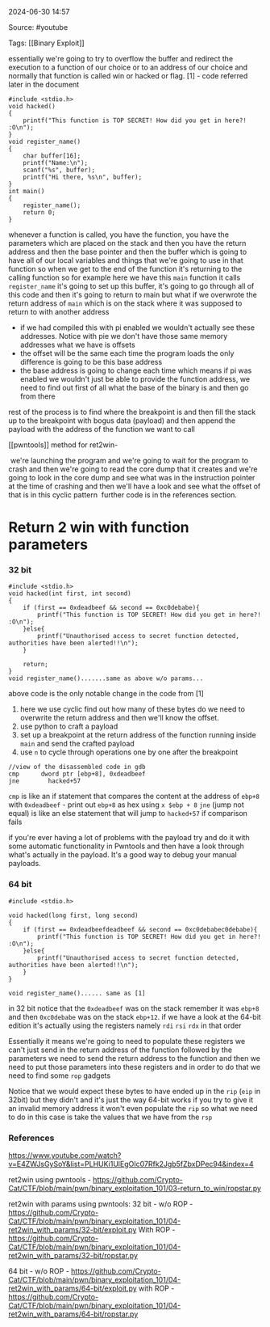 
2024-06-30 14:57

Source: #youtube 

Tags: [[Binary Exploit]] 

essentially we're going to try to overflow the buffer and redirect the execution to a function of our choice or to an address of our choice and normally that function is called win or hacked or flag.
[1] - code referred later in the document
```
#include <stdio.h>
void hacked()
{
    printf("This function is TOP SECRET! How did you get in here?! :O\n");
}
void register_name()
{
    char buffer[16];
    printf("Name:\n");
    scanf("%s", buffer);
    printf("Hi there, %s\n", buffer);    
}
int main()
{
    register_name();
    return 0;
}
```
whenever a function is called, you have the function, you have the parameters which are placed on the stack and then you have the return address and then the base pointer and then the buffer which is going to have all of our local variables and things that we're going to use in that function 
so when we get to the end of the function it's returning to the calling function so for example here we have this `main` function it calls `register_name` it's going to set up this buffer, it's going to go through all of this code and then it's going to return to main but what if we overwrote the return address of `main` which is on the stack where it was supposed to return to with another address

- if we had compiled this with pi enabled we wouldn't actually see these addresses. Notice with pie we don't have those same memory addresses what we have is offsets
- the offset will be the same each time the program loads the only difference is going to be this base address
- the base address is going to change each time which means if pi was enabled we wouldn't just be able to provide the function address, we need to find out first of all what the base of the binary is and then go from there

rest of the process is to find where the breakpoint is and then fill the stack up to the breakpoint with bogus data (payload) and then append the payload with the address of the function we want to call 

[[pwntools]] method for ret2win- 

 we're launching the program and we're going to wait for the program to crash and then we're going to read the core dump that it creates and we're going to look in the core dump and see what was in the instruction pointer at the time of crashing and then we'll have a look and see what the offset of that is in this cyclic pattern
 further code is in the references section. 
# Return 2 win with function parameters 

### 32 bit
```
#include <stdio.h>
void hacked(int first, int second)
{
    if (first == 0xdeadbeef && second == 0xc0debabe){
        printf("This function is TOP SECRET! How did you get in here?! :O\n");
    }else{
        printf("Unauthorised access to secret function detected, authorities have been alerted!!\n");
    }

    return;
}
void register_name().......same as above w/o params...
```
above code is the only notable change in the code from [1]
1. here we use cyclic find out how many of these bytes do we need to overwrite the return address and then we'll know the offset. 
2. use python to craft a payload
3. set up a breakpoint at the return address of the function running inside `main` and send the crafted payload 
4. use `n` to cycle through operations one by one after the breakpoint 
``` 
//view of the disassembled code in gdb
cmp      dword ptr [ebp+8], 0xdeadbeef
jne        hacked+57
```
`cmp` is like an if statement that compares the content at the address of `ebp+8` with `0xdeadbeef` - print out `ebp+8` as hex using `x $ebp + 8`
`jne` (jump not equal) is like an else statement that will jump to `hacked+57` if comparison fails

if you're ever having a lot of problems with the payload try and do it with some automatic functionality in Pwntools and then have a look through what's actually in the payload. It's a good way to debug your manual payloads. 
### 64 bit
```
#include <stdio.h>

void hacked(long first, long second)
{
    if (first == 0xdeadbeefdeadbeef && second == 0xc0debabec0debabe){
        printf("This function is TOP SECRET! How did you get in here?! :O\n");
    }else{
        printf("Unauthorised access to secret function detected, authorities have been alerted!!\n");
    }
}

void register_name()...... same as [1]
```
in 32 bit notice that the `0xdeadbeef` was on the stack remember it was `ebp+8` and then `0xc0debabe` was on the stack `ebp+12`. if we have a look at the 64-bit edition it's actually using the registers namely `rdi` `rsi` `rdx` in that order

Essentially it means we're going to need to populate these registers we can't just send in the return address of the function followed by the parameters we need to send the return address to the function and then we need to put those parameters into these registers and in order to do that we need to find some `rop` gadgets

Notice that we would expect these bytes to have ended up in the `rip` (`eip` in 32bit) but they didn't and it's just the way 64-bit works if you try to give it an invalid memory address it won't even populate the `rip` so what we need to do in this case is take the values that we have from the `rsp`

 

### References
https://www.youtube.com/watch?v=E4ZWJsGySoY&list=PLHUKi1UlEgOIc07Rfk2Jgb5fZbxDPec94&index=4

ret2win using pwntools - https://github.com/Crypto-Cat/CTF/blob/main/pwn/binary_exploitation_101/03-return_to_win/ropstar.py

ret2win with params using pwntools:
32 bit - w/o ROP - https://github.com/Crypto-Cat/CTF/blob/main/pwn/binary_exploitation_101/04-ret2win_with_params/32-bit/exploit.py
With ROP - https://github.com/Crypto-Cat/CTF/blob/main/pwn/binary_exploitation_101/04-ret2win_with_params/32-bit/ropstar.py

64 bit - w/o ROP - https://github.com/Crypto-Cat/CTF/blob/main/pwn/binary_exploitation_101/04-ret2win_with_params/64-bit/exploit.py
with ROP - https://github.com/Crypto-Cat/CTF/blob/main/pwn/binary_exploitation_101/04-ret2win_with_params/64-bit/ropstar.py